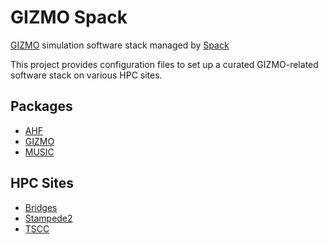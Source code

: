 # GIZMO Spack
[GIZMO](http://www.tapir.caltech.edu/~phopkins/Site/GIZMO.html) simulation software stack managed by [Spack](https://spack.io)

This project provides configuration files to set up a curated GIZMO-related software stack on various HPC sites.

## Packages

- [AHF](http://popia.ft.uam.es/AHF/)
- [GIZMO](http://www.tapir.caltech.edu/~phopkins/Site/GIZMO.html)
- [MUSIC](https://www-n.oca.eu/ohahn/MUSIC/)

## HPC Sites

- [Bridges](https://www.psc.edu/bridges)
- [Stampede2](https://www.tacc.utexas.edu/systems/stampede2)
- [TSCC](https://www.sdsc.edu/services/hpc/hpc_systems.html#tscc)
